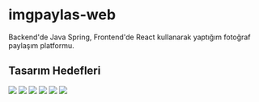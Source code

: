 # imgpaylas-web
Backend'de Java Spring, Frontend'de React kullanarak yaptığım fotoğraf paylaşım platformu.

## Tasarım Hedefleri
![](https://github.com/yunusemregul/imgpaylas-web/raw/master/tasar%C4%B1m/sayfalar/giris.png)
![](https://github.com/yunusemregul/imgpaylas-web/raw/master/tasar%C4%B1m/sayfalar/kayit.png)
![](https://github.com/yunusemregul/imgpaylas-web/raw/master/tasar%C4%B1m/sayfalar/ana_sayfa.png)
![](https://github.com/yunusemregul/imgpaylas-web/raw/master/tasar%C4%B1m/sayfalar/begendiklerin.png)
![](https://github.com/yunusemregul/imgpaylas-web/raw/master/tasar%C4%B1m/sayfalar/yeni_yukleme.png)
![](https://github.com/yunusemregul/imgpaylas-web/raw/master/tasar%C4%B1m/sayfalar/profilin.png)
